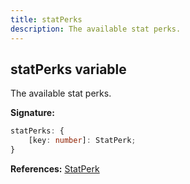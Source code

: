 ```yaml
---
title: statPerks
description: The available stat perks.
---
```


## statPerks variable

The available stat perks.

**Signature:**

```ts
statPerks: {
    [key: number]: StatPerk;
}
```

**References:** [StatPerk](/shieldbow/api/StatPerk.md)

